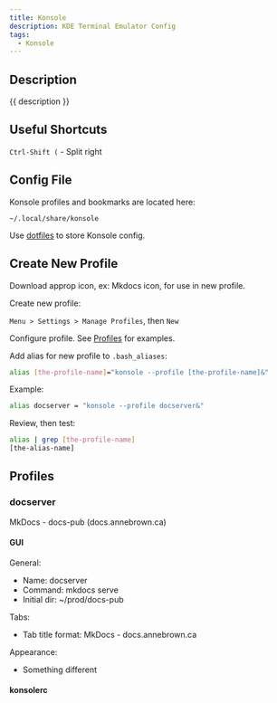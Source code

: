 ```yaml
---
title: Konsole
description: KDE Terminal Emulator Config
tags:
  - Konsole
---
```


## Description

{{ description }}

## Useful Shortcuts

`Ctrl-Shift (` - Split right

## Config File

Konsole profiles and bookmarks are located here:

```~/.local/share/konsole```

Use [dotfiles](../../dev/projects/dotfiles/index.md) to store Konsole config.

## Create New Profile

Download approp icon, ex: Mkdocs icon, for use in new profile.

Create new profile:

`Menu > Settings > Manage Profiles`, then `New`

Configure profile.  See [Profiles](#profiles) for examples.

Add alias for new profile to `.bash_aliases`:

```bash
alias [the-profile-name]="konsole --profile [the-profile-name]&"
```

Example:

```bash
alias docserver = "konsole --profile docserver&"
```

Review, then test:

```bash
alias | grep [the-profile-name]
[the-alias-name]
```

## Profiles

### docserver 

MkDocs - docs-pub (docs.annebrown.ca)

#### GUI

General:

- Name: docserver
- Command: mkdocs serve
- Initial dir: ~/prod/docs-pub

Tabs:

- Tab title format: MkDocs - docs.annebrown.ca

Appearance: 

- Something different

#### konsolerc



